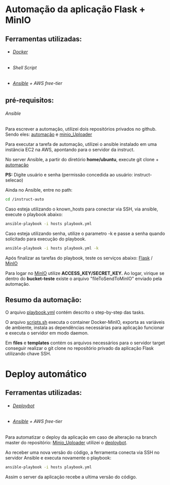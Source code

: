 # Automação da aplicação Flask + MinIO

## Ferramentas utilizadas:
* ###### [Docker](https://docs.docker.com/)
* ###### Shell Script
* ###### [Ansible](https://docs.ansible.com/ansible/latest/index.html) + AWS free-tier

## pré-requisitos: 
###### Ansible


Para escrever a automação, utilizei dois repositórios privados no github.
Sendo eles: [automação](https://github.com/felipteixeira/instruct-auto.git) e
[minio_Uploader](https://github.com/felipteixeira/python)

Para executar a tarefa de automação, utilizei o ansible instalado em uma instância EC2 na AWS, apontando para o servidor da instruct.

No server Ansible, a partir do diretório **home/ubuntu**, execute git clone + [automação](https://github.com/felipteixeira/instruct-auto.git)

**PS:** Digite usuário e senha (permissão concedida ao usuário: instruct-selecao)

Ainda no Ansible, entre no path:
```bash
cd /instruct-auto
```
Caso esteja utilizando o known_hosts para conectar via SSH, via ansible, execute o playbook abaixo: 
```bash
ansible-playbook -i hosts playbook.yml 
```
Caso esteja utilizando senha, utilize o parametro -k e passe a senha quando solicitado para execução do playbook.
```bash
ansible-playbook -i hosts playbook.yml -k
```

Após finalizar as tarefas do playbook, teste os serviços abaixo:
[Flask](http://52.14.169.24:5000/) / [MinIO](http://52.14.169.24:9000/)

Para logar no [MinIO](http://52.14.169.24:9000/) utilize **ACCESS_KEY/SECRET_KEY.**
Ao logar, virique se dentro do **bucket-teste** existe o arquivo "fileToSendToMinIO" enviado pela automação.

## Resumo da automação:

O arquivo [playbook.yml](https://github.com/felipteixeira/instruct-auto/blob/master/playbook.yml) contém descrito o step-by-step das tasks.

O arquivo [scripts.sh](https://github.com/felipteixeira/instruct-auto/blob/master/scripts.sh) executa o container Docker-MinIO, exporta as variáveis de ambiente,
instala as dependências necessárias para aplicação funcionar e executa o servidor em modo daemon.

Em **files** e **templates** contém os arquivos necessários para o servidor target conseguir realizar o git clone no repositório privado da aplicação Flask utilizando chave SSH. 



# Deploy automático
## Ferramentas utilizadas:
* ###### [Deploybot](https://deploybot.com/)
* ###### [Ansible](https://docs.ansible.com/ansible/latest/index.html) + AWS free-tier


Para automatizar o deploy da aplicação em caso de alteração na branch master do repositório: [Minio_Uploader](https://github.com/felipteixeira/python) utilizei o [deploybot](https://deploybot.com/).

Ao receber uma nova versão do código, a ferramenta conecta via SSH no servidor Ansible e executa novamente o playbook: 
```bash
ansible-playbook -i hosts playbook.yml 
```
Assim o server da aplicação recebe a ultima versão do código. 












